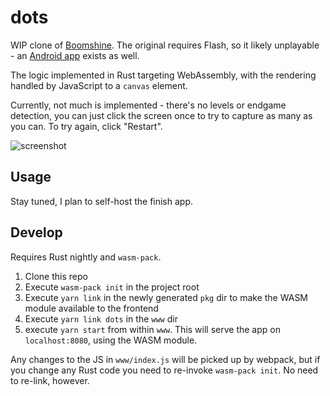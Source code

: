 # dots
WIP clone of [Boomshine](http://www.k2xl.com/games/boomshine/). The original requires Flash, so it likely unplayable - an [Android app](https://play.google.com/store/apps/details?id=com.bantambytes.android.game.boomshine&hl=en_US) exists as well.

The logic implemented in Rust targeting WebAssembly, with the rendering handled by JavaScript to a `canvas` element.

Currently, not much is implemented - there's no levels or endgame detection, you can just click the screen once to try to capture as many as you can.  To try again, click "Restart".

![screenshot](https://i.imgur.com/zZD0hiI.png)

## Usage

Stay tuned, I plan to self-host the finish app.

## Develop

Requires Rust nightly and `wasm-pack`. 

1. Clone this repo
2. Execute `wasm-pack init` in the project root
3. Execute `yarn link` in the newly generated `pkg` dir to make the WASM module available to the frontend
4. Execute `yarn link dots` in the `www` dir
5. execute `yarn start` from within `www`.  This will serve the app on `localhost:8080`, using the WASM module.

Any changes to the JS in `www/index.js` will be picked up by webpack, but if you change any Rust code you need to re-invoke `wasm-pack init`.  No need to re-link, however.